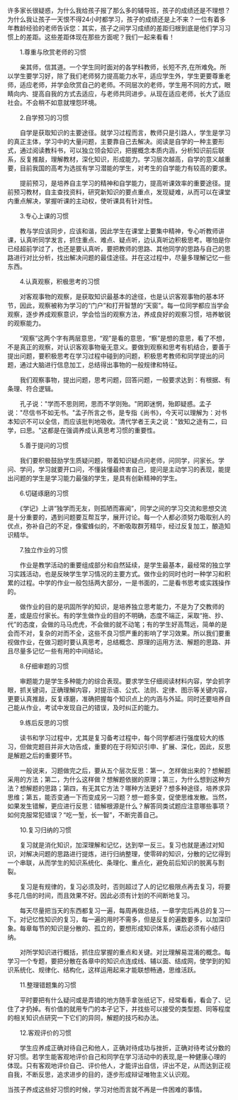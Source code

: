 许多家长很疑惑，为什么我给孩子报了那么多的辅导班，孩子的成绩还是不理想？为什么我让孩子一天恨不得24小时都学习，孩子的成绩还是上不来？一位有着多年教龄经验的老师告诉您：其实，孩子之间学习成绩的差距归根到底是他们学习习惯上的差距。这些差距体现在那些方面呢？我们一起来看看！

　　1.尊重与欣赏老师的习惯

　　亲其师，信其道。一个学生同时面对的各学科教师，长短不齐,在所难免。所以学生要学习好，除了我们老师努力提高能力水平，适应学生外，学生更要尊重老师，适应老师，并学会欣赏自己的老师。不同层次的老师，学生用不同的方式，眼睛向内、提高自我的方式去适应，与老师共同进步。从现在适应老师，长大了适应社会。不会稍不如意就埋怨环境。

　　2.自学预习的习惯

　　自学是获取知识的主要途径。就学习过程而言，教师只是引路人，学生是学习的真正主体，学习中的大量问题，主要靠自己去解决。阅读是自学的一种主要形式，通过阅读教科书，可以独立领会知识，把握概念本质内涵，分析知识前后联系，反复推敲，理解教材，深化知识，形成能力。学习层次越高，自学的意义越重要，目前我国的高考为选拔有学习潜能的学生，对考生的自学能力有较高的要求。

　　提前预习，是培养自主学习的精神和自学能力，提高听课效率的重要途径。提前预习教材，自主查找资料，研究新知识的要点重点，发现疑难，从而可以在课堂内重点解决，掌握听课的主动权，使听课具有针对性。

　　3.专心上课的习惯

　　教与学应该同步，应该和谐，因此学生在课堂上要集中精神，专心听教师讲课，认真听同学发言，抓住重点、难点、疑点听，边认真听边积极思考。哪怕是你已经超前学过了，也还是要认真听，要把教师的思路、其他同学的思路与自己的思路进行对比分析，找出解决问题的最佳途径。并在这过程中，尽量多理解记忆一些东西。

　　4.认真观察，积极思考的习惯

　　对客观事物的观察，是获取知识最基本的途径，也是认识客观事物的基本环节，因此，观察被称为学习的“门户”和打开智慧的“天窗”。每一位同学都应当学会观察，逐步养成观察意识，学会恰当的观察方法，养成良好的观察习惯，培养敏锐的观察能力。

　　“观察”这两个字有两层意思，“观”是看的意思，“察”是想的意思，看了不想，不是真正的观察，对认识客观事物毫无意义。要做到观察和思考有机结合，要善于提出问题，要积极思考在学习过程中碰到的问题，积极思考教师和同学提出的问题，通过大脑进行信息加工，总结得出事物的一般规律和特征。

　　我们观察事物，提出问题，思考问题，回答问题，一般要求达到：有根据、有条理、符合逻辑。

　　孔子说："学而不思则罔，思而不学则殆。"罔即迷惘，殆即疑惑。孟子说："尽信书不如无书。"孟子所言之书，是专指《尚书》，今天可以理解为：对书本知识不可以全信，而应该批判地吸收。清代学者王夫之说："致知之途有二，曰学，曰思。"这都是在强调养成认真思考习惯的重要性。

　　5.善于提问的习惯

　　我们要积极鼓励学生质疑问题，带着知识疑点问老师，问同学，问家长。学问、学问，学习就要开口问，不懂装懂最终害自己，提问是主动学习的表现，能提出问题的学生是学习能力最强的学生，是具有创新精神的学生。

　　6.切磋琢磨的习惯

　　《学记》上讲“独学而无友，则孤陋而寡闻”，同学之间的学习交流和思想交流是十分重要的，遇到问题要互帮互学，展开讨论。每一个人都必须努力吸取别人的优点，弥补自己的不足，像蜜蜂似的，不断吸取群芳精华，经过反复加工，酿造知识精华。

　　7.独立作业的习惯

　　作业是教学活动的重要组成部分和自然延续，是学生最基本，最经常的独立学习实践活动，也是反映学生学习情况的主要方式。做作业的同时也时一种学习和积累的过程。中学的作业一般包括两大部分，一是书面的，二是看书思考或实践操作的。

　　做作业的目的是巩固所学的知识，是培养独立思考能力，不是为了交教师的差，或是应付家长。有的学生做作业的目的不明确，态度不端正，采取“拖、抄、代”的态度，会做的马马虎虎，不会做的就不动笔；有的学生好高骛远，简单的是会而不对，复杂的对而不全，这些不良习惯严重的影响了学习效果。所以我们要重视做作业，在做习题时要认真思考，总结概念、原理的运用方法、解题的思路、并且尽量多记忆一些有用的中间结论。

　　8.仔细审题的习惯

　　审题能力是学生多种能力的综合表现。要求学生仔细阅读材料内容，学会抓字眼，抓关键词，正确理解内容，对提示语、公式、法则、定律、图示等关键内容，更要认真推敲，反复琢磨，准确把握每个知识点上的内涵与外延。同时还要培养自己能从作业，考试中发现自己的错误，及时纠正的能力。

　　9.练后反思的习惯

　　读书和学习过程中，尤其是复习备考过程中，每个同学都进行强度较大的练习，但做完题目并非大功告成，重要的在于将知识引申、扩展、深化，因此，反思是解题之后的重要环节。

　　一般说来，习题做完之后，要从五个层次反思：第一，怎样做出来的？想解题采用的方法；第二，为什么这样做？想解题依据的原理；第三，为什么想到这种方法？想解题的思路；第四，有无其它方法？哪种方法更好？想多种途径，培养求异思维；第五，能否变通一下而变成另一习题？想一题多变，促使思维发散。当然，如果发生错解，更应进行反思：错解根源是什么？解答同类试题应注意哪些事项？如何克服常犯错误？“吃一堑，长一智”，不断完善自己。

　　10.复习归纳的习惯

　　复习就是消化知识，加深理解和记忆，达到举一反三。复习也就是通过对知识，对解决问题的思路进行提炼，进行归纳整理，使零碎的知识，分散的记忆得到一个串联，从而学生的知识系统化、条理化、重点化，避免前后知识的脱离与割裂。

　　复习是有规律的，复习必须及时，否则超过了人的记忆极限点再去复习，将要多花几倍的时间，而且效果不好。因此必须有计划的不间断地复习。

　　每天尽量把当天的东西都复习一遍，每周再做总结，一章学完后再总的复习一下。对记忆性知识的复习，每一遍的用时不需多，但是反复的遍数要多，以加深印象。每章每节的知识是分散的、孤立的，要想形成知识体系，课后必须有小结归纳。

　　对所学知识进行概括，抓住应掌握的重点和关键。对比理解易混淆的概念。每学习一个专题，要把分散在各章中的知识点连成线、辅以面、结成网，使学到的知识系统化、规律化、结构化，这样运用起来才能联想畅通，思维活跃。

　　11.整理错题集的习惯

　　平时要把有什么疑问或是弄错的地方随手拿张纸记下，经常看看，看会了、记住了才扔掉。有价值的就用专门的本子记下，并找些可以接受的类型题、同等程度的相关知识点研究一下它们的异同，解题的技巧和办法。

　　12.客观评价的习惯

　　学生应养成正确对待自己和他人，正确对待成功与挫折，正确对待考试分数的好习惯。若学生能客观地评价自己和同学在学习活动中的表现,是一种健康心理的体现。只有客观地评价自己、评价他人，才能评出自信，评出不足，从而达到正视自我，不断反思，追求进步的目的，逐步形成辩证唯物主义认识观。

当孩子养成这些好习惯的时候，学习对他而言就不再是一件困难的事情。